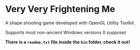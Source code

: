 # Very Very Frightening Me
A shape shooting game developed with OpenGL Utility Toolkit.

Supports most non-ancient Windows versions (I suppose)

__There is a `readme.txt` file inside the `bin` folder, check it out!__
